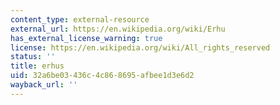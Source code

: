 ```yaml
---
content_type: external-resource
external_url: https://en.wikipedia.org/wiki/Erhu
has_external_license_warning: true
license: https://en.wikipedia.org/wiki/All_rights_reserved
status: ''
title: erhus
uid: 32a6be03-436c-4c86-8695-afbee1d3e6d2
wayback_url: ''
---
```

